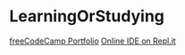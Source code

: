# LearningOrStudying

[freeCodeCamp Portfolio](https://www.freecodecamp.org/muhammadardian97)
[Online IDE on Repl.it](https://replit.com/@muhammadardian9)
